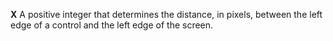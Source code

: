 **X** A positive integer that determines the distance, in pixels, between the left edge of a control and the left edge of the screen.
